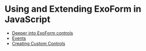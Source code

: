 # Using and Extending ExoForm in JavaScript

- [Deeper into ExoForm controls](./controls/controls-advanced.md)
- [Events](./events.md)
- [Creating Custom Controls](./controls/building-controls.md)